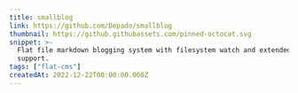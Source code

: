 ```yaml
---
title: smallblog
link: https://github.com/Depado/smallblog
thumbnail: https://github.githubassets.com/pinned-octocat.svg
snippet: >-
  Flat file markdown blogging system with filesystem watch and extended markdown
  support.
tags: ["flat-cms"]
createdAt: 2022-12-22T00:00:00.000Z
---
```

